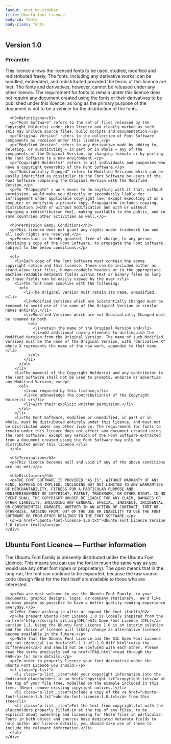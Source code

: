```yaml
---
layout: post_no-sidebar
title: Ubuntu font licence
body-id: fonts
body-class: fonts
---
```


<div class="p-strip--accent">
  <div class="row">
    <div class="col-8">
      <h2>Version 1.0</h2>
      <h3>Preamble</h3>
      <p>This licence allows the licensed fonts to be used, studied, modified and redistributed freely. The fonts, including any derivative works, can be bundled, embedded, and redistributed provided the terms of this licence are met. The fonts and derivatives, however, cannot be released under any other licence. The requirement for fonts to remain under this licence does not require any document created using the fonts or their derivatives to be published under this licence, as long as the primary purpose of the document is not to be a vehicle for the distribution of the fonts.</p>

      <h3>Definitions</h3>
      <p>"Font Software" refers to the set of files released by the Copyright Holder(s) under this licence and clearly marked as such. This may include source files, build scripts and documentation.</p>
      <p>"Original Version" refers to the collection of Font Software components as received under this licence.</p>
      <p>"Modified Version" refers to any derivative made by adding to, deleting, or substituting — in part or in whole — any of the components of the Original Version, by changing formats or by porting the Font Software to a new environment.</p>
      <p>"Copyright Holder(s)" refers to all individuals and companies who have a copyright ownership of the Font Software.</p>
      <p>"Substantially Changed" refers to Modified Versions which can be easily identified as dissimilar to the Font Software by users of the Font Software comparing the Original Version with the Modified Version.</p>
      <p>To "Propagate" a work means to do anything with it that, without permission, would make you directly or secondarily liable for infringement under applicable copyright law, except executing it on a computer or modifying a private copy. Propagation includes copying, distribution (with or without modification and with or without charging a redistribution fee), making available to the public, and in some countries other activities as well.</p>

      <h3>Permission &amp; Conditions</h3>
      <p>This licence does not grant any rights under trademark law and all such rights are reserved.</p>
      <p>Permission is hereby granted, free of charge, to any person obtaining a copy of the Font Software, to propagate the Font Software, subject to the below conditions:</p>

      <ol>
        <li>Each copy of the Font Software must contain the above copyright notice and this licence. These can be included either as stand-alone text files, human-readable headers or in the appropriate machine-readable metadata fields within text or binary files as long as those fields can be easily viewed by the user.</li>
        <li>The font name complies with the following:
          <ol>
            <li>The Original Version must retain its name, unmodified.</li>
            <li>Modified Versions which are Substantially Changed must be renamed to avoid use of the name of the Original Version or similar names entirely.</li>
            <li>Modified Versions which are not Substantially Changed must be renamed to both
              <ol>
                <li>retain the name of the Original Version and</li>
                <li>add additional naming elements to distinguish the Modified Version from the Original Version. The name of such Modified Versions must be the name of the Original Version, with "derivative X" where X represents the name of the new work, appended to that name.</li>
              </ol>
            </li>
          </ol>
        </li>
        <li>The name(s) of the Copyright Holder(s) and any contributor to the Font Software shall not be used to promote, endorse or advertise any Modified Version, except
          <ol>
            <li>as required by this licence,</li>
            <li>to acknowledge the contribution(s) of the Copyright Holder(s) or</li>
            <li>with their explicit written permission.</li>
          </ol>
        </li>
        <li>The Font Software, modified or unmodified, in part or in whole, must be distributed entirely under this licence, and must not be distributed under any other licence. The requirement for fonts to remain under this licence does not affect any document created using the Font Software, except any version of the Font Software extracted from a document created using the Font Software may only be distributed under this licence.</li>
      </ol>

      <h3>Termination</h3>
      <p>This licence becomes null and void if any of the above conditions are not met.</p>

      <h3>Disclaimer</h3>
      <p>THE FONT SOFTWARE IS PROVIDED "AS IS", WITHOUT WARRANTY OF ANY KIND, EXPRESS OR IMPLIED, INCLUDING BUT NOT LIMITED TO ANY WARRANTIES OF MERCHANTABILITY, FITNESS FOR A PARTICULAR PURPOSE AND NONINFRINGEMENT OF COPYRIGHT, PATENT, TRADEMARK, OR OTHER RIGHT. IN NO EVENT SHALL THE COPYRIGHT HOLDER BE LIABLE FOR ANY CLAIM, DAMAGES OR OTHER LIABILITY, INCLUDING ANY GENERAL, SPECIAL, INDIRECT, INCIDENTAL, OR CONSEQUENTIAL DAMAGES, WHETHER IN AN ACTION OF CONTRACT, TORT OR OTHERWISE, ARISING FROM, OUT OF THE USE OR INABILITY TO USE THE FONT SOFTWARE OR FROM OTHER DEALINGS IN THE FONT SOFTWARE.</p>
      <p><a href="ubuntu-font-licence-1.0.txt">Ubuntu Font Licence Version 1.0 (plain text)</a></p>
    </div>
  </div>
</div>

<div class="p-strip">
  <div class="row">
    <div class="col-8">
      <h2>Ubuntu Font Licence &mdash; Further information</h2>
      <p>The Ubuntu Font Family is presently distributed under the Ubuntu Font Licence.  This means you can use the font in much the same way as you would use any other font (open or proprietary).  The <em>open</em> means that in the long run, the font can continue to be expanded, because the raw source code (design files) for the font itself are available to those who are interested.</p>

      <p>You are most welcome to use the Ubuntu Font Family, in your documents, graphic designs, logos, or company stationary.  We'd like as many people as possible to have a better quality reading experience everyday.</p>
      <h2>For those wishing to alter or expand the font itself</h2>
      <p>The present Ubuntu Font Licence 1.0 is loosely inspired from the <a href="http://scripts.sil.org/OFL">SIL Open Font Licence (OFL)</a> version 1.1. Using the Ubuntu Font Licence 1.0 is an interim solution and the choice of licence will likely change as alternative licences become available in the future.</p>
      <p>Note that the Ubuntu Font Licence and the SIL Open Font Licence are not identical (<a href="ofl-1.1-ufl-1.0.diff.html">view the differences</a>) and should not be confused with each other. Please read the terms precisely and <a href="FAQ.html">read through the FAQ</a> for more details.</p>
      <p>In order to properly license your font derivative under the Ubuntu Font Licence you should:</p>
      <ul class="p-list">
        <li class="p-list__item">Add your copyright information into the dedicated placeholders in <a href="copyright.txt">copyright.txt</a> at the top of your file tree, modelled on the example included in this tree. (Never remove existing copyright notices.)</li>
        <li class="p-list__item">Include a copy of the <a href="ubuntu-font-licence-1.0.txt">ubuntu-font-licence-1.0.txt</a> from this tree</li>
        <li class="p-list__item">Put the text from copyright.txt with the placeholders properly filled-in at the top of any files, to be explicit about ownership and licensing for those files in particular. Fonts in both object and sources have dedicated metadata fields to hold author and licence details, you should make use of these to include the relevant information.</li>
      </ul>
    </div>
  </div>
</div>
